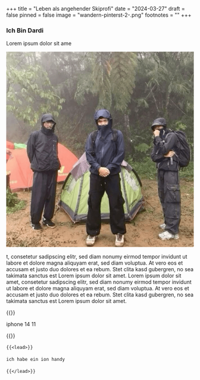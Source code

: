 +++
title = "Leben als angehender Skiprofi"
date = "2024-03-27"
draft = false
pinned = false
image = "wandern-pinterst-2-.png"
footnotes = ""
+++
### **Ich Bin Dardi**

Lorem ipsum dolor sit ame

![wandern im wald](wandern-pinterst-2-.png "arcteryx")

t, consetetur sadipscing elitr, sed diam nonumy eirmod tempor invidunt ut labore et dolore magna aliquyam erat, sed diam voluptua. At vero eos et accusam et justo duo dolores et ea rebum. Stet clita kasd gubergren, no sea takimata sanctus est Lorem ipsum dolor sit amet. Lorem ipsum dolor sit amet, consetetur sadipscing elitr, sed diam nonumy eirmod tempor invidunt ut labore et dolore magna aliquyam erat, sed diam voluptua. At vero eos et accusam et justo duo dolores et ea rebum. Stet clita kasd gubergren, no sea takimata sanctus est Lorem ipsum dolor sit amet.

{{<lead>}}

iphone 14 11

{{</lead>}}



```
{{<lead>}}

ich habe ein ion handy 

{{</lead>}}


```